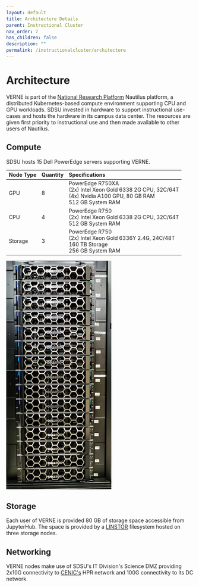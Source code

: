 ```yaml
---
layout: default
title: Architecture Details
parent: Instructional Cluster
nav_order: 7
has_children: false
description: ""
permalink: /instructionalcluster/architecture
---
```


# Architecture

VERNE is part of the [National Research Platform](https://nationalresearchplatform.org/) Nautilus platform, a distributed Kubernetes-based compute environment supporting CPU and GPU workloads. SDSU invested in hardware to support instructional use-cases and hosts the hardware in its campus data center. The resources are given first priority to instructional use and then made available to other users of Nautilus.

## Compute

SDSU hosts 15 Dell PowerEdge servers supporting VERNE.

| Node Type    | Quantity | Specifications |
|:-------------|:---------|:------|
| GPU          | 8        | PowerEdge R750XA<br />(2x) Intel Xeon Gold 6338 2G CPU, 32C/64T<br/>(4x) Nvidia A100 GPU, 80 GB RAM<br/>512 GB System RAM |
| CPU          | 4        | PowerEdge R750<br/>(2x) Intel Xeon Gold 6338 2G CPU, 32C/64T<br/>512 GB System RAM |
| Storage      | 3        | PowerEdge R750<br/>(2x) Intel Xeon Gold 6336Y 2.4G, 24C/48T<br/>160 TB Storage<br/>256 GB System RAM |

![Server Rack](/images/instructionalcluster/serverrack.png)

## Storage

Each user of VERNE is provided 80 GB of storage space accessible from JupyterHub. The space is provided by a [LINSTOR](https://linbit.com/linstor/) filesystem hosted on three storage nodes.

## Networking

VERNE nodes make use of SDSU's IT Division's Science DMZ providing 2x10G connectivity to [CENIC's](https://cenic.org/network/operations/maps) HPR network and 100G connectivity to its DC network.

